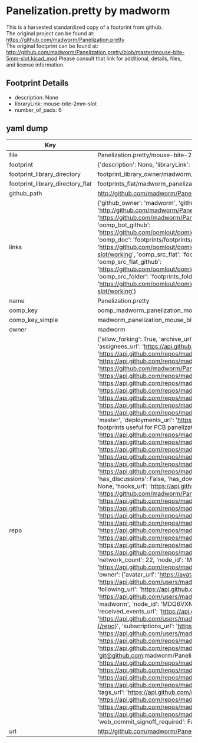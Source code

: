 # Panelization.pretty by madworm  
This is a harvested standardized copy of a footprint from github.  
The original project can be found at:  
https://github.com/madworm/Panelization.pretty  
The original footprint can be found at:
http://github.com/madworm/Panelization.pretty/blob/master/mouse-bite-5mm-slot.kicad_mod
Please consult that link for additional, details, files, and license information.  
## Footprint Details
* description: None  
* libraryLink: mouse-bite-2mm-slot  
* number_of_pads: 6  
## yaml dump  
| Key | Value |  
| --- | --- |  
| file | Panelization.pretty/mouse-bite-2mm-slot.kicad_mod |  
| footprint | {'description': None, 'libraryLink': 'mouse-bite-2mm-slot', 'number_of_pads': 6} |  
| footprint_library_directory | footprint_library_owner/madworm_Panelization.pretty |  
| footprint_library_directory_flat | footprints_flat/madworm_panelization_mouse_bite_2mm_slot/working |  
| github_path | http://github.com/madworm/Panelization.pretty/blob/master/mouse-bite-2mm-slot.kicad_mod |  
| links | {'github_owner': 'madworm', 'github_repo_name': 'Panelization.pretty', 'github_src': 'http://github.com/madworm/Panelization.pretty/blob/master/mouse-bite-5mm-slot.kicad_mod', 'github_src_repo': 'https://github.com/madworm/Panelization.pretty', 'oomp_bot': 'footprints/madworm_panelization_mouse_bite_2mm_slot/working', 'oomp_bot_github': 'https://github.com/oomlout/oomlout_oomp_footprint_bot/tree/main/footprints/madworm_panelization_mouse_bite_2mm_slot/working', 'oomp_doc': 'footprints/footprints/madworm/Panelization/mouse-bite-2mm-slot/working/', 'oomp_doc_github': 'https://github.com/oomlout/oomlout_oomp_footprint_doc/tree/main/footprints/footprints/madworm/Panelization/mouse-bite-2mm-slot/working', 'oomp_src_flat': 'footprints_flat/footprints_flat/madworm_panelization_mouse_bite_2mm_slot/working', 'oomp_src_flat_github': 'https://github.com/oomlout/oomlout_oomp_footprint_src/tree/main/footprints_flat/madworm_panelization_mouse_bite_2mm_slot/working', 'oomp_src_folder': 'footprints_folder/footprints_folder/madworm/Panelization/mouse-bite-2mm-slot/working', 'oomp_src_folder_github': 'https://github.com/oomlout/oomlout_oomp_footprint_src/tree/main/footprints_folder/madworm/Panelization/mouse-bite-2mm-slot/working'} |  
| name | Panelization.pretty |  
| oomp_key | oomp_madworm_panelization_mouse_bite_2mm_slot |  
| oomp_key_simple | madworm_panelization_mouse_bite_2mm_slot |  
| owner | madworm |  
| repo | {'allow_forking': True, 'archive_url': 'https://api.github.com/repos/madworm/Panelization.pretty/{archive_format}{/ref}', 'archived': False, 'assignees_url': 'https://api.github.com/repos/madworm/Panelization.pretty/assignees{/user}', 'blobs_url': 'https://api.github.com/repos/madworm/Panelization.pretty/git/blobs{/sha}', 'branches_url': 'https://api.github.com/repos/madworm/Panelization.pretty/branches{/branch}', 'clone_url': 'https://github.com/madworm/Panelization.pretty.git', 'collaborators_url': 'https://api.github.com/repos/madworm/Panelization.pretty/collaborators{/collaborator}', 'comments_url': 'https://api.github.com/repos/madworm/Panelization.pretty/comments{/number}', 'commits_url': 'https://api.github.com/repos/madworm/Panelization.pretty/commits{/sha}', 'compare_url': 'https://api.github.com/repos/madworm/Panelization.pretty/compare/{base}...{head}', 'contents_url': 'https://api.github.com/repos/madworm/Panelization.pretty/contents/{+path}', 'contributors_url': 'https://api.github.com/repos/madworm/Panelization.pretty/contributors', 'created_at': '2014-07-12T13:23:24Z', 'default_branch': 'master', 'deployments_url': 'https://api.github.com/repos/madworm/Panelization.pretty/deployments', 'description': 'LAYOUT FILES: KiCad footprints useful for PCB panelization (mouse-bites...).', 'disabled': False, 'downloads_url': 'https://api.github.com/repos/madworm/Panelization.pretty/downloads', 'events_url': 'https://api.github.com/repos/madworm/Panelization.pretty/events', 'fork': False, 'forks': 22, 'forks_count': 22, 'forks_url': 'https://api.github.com/repos/madworm/Panelization.pretty/forks', 'full_name': 'madworm/Panelization.pretty', 'git_commits_url': 'https://api.github.com/repos/madworm/Panelization.pretty/git/commits{/sha}', 'git_refs_url': 'https://api.github.com/repos/madworm/Panelization.pretty/git/refs{/sha}', 'git_tags_url': 'https://api.github.com/repos/madworm/Panelization.pretty/git/tags{/sha}', 'git_url': 'git://github.com/madworm/Panelization.pretty.git', 'has_discussions': False, 'has_downloads': True, 'has_issues': True, 'has_pages': False, 'has_projects': True, 'has_wiki': True, 'homepage': None, 'hooks_url': 'https://api.github.com/repos/madworm/Panelization.pretty/hooks', 'html_url': 'https://github.com/madworm/Panelization.pretty', 'id': 21767610, 'is_template': False, 'issue_comment_url': 'https://api.github.com/repos/madworm/Panelization.pretty/issues/comments{/number}', 'issue_events_url': 'https://api.github.com/repos/madworm/Panelization.pretty/issues/events{/number}', 'issues_url': 'https://api.github.com/repos/madworm/Panelization.pretty/issues{/number}', 'keys_url': 'https://api.github.com/repos/madworm/Panelization.pretty/keys{/key_id}', 'labels_url': 'https://api.github.com/repos/madworm/Panelization.pretty/labels{/name}', 'language': None, 'languages_url': 'https://api.github.com/repos/madworm/Panelization.pretty/languages', 'license': None, 'merges_url': 'https://api.github.com/repos/madworm/Panelization.pretty/merges', 'milestones_url': 'https://api.github.com/repos/madworm/Panelization.pretty/milestones{/number}', 'mirror_url': None, 'name': 'Panelization.pretty', 'network_count': 22, 'node_id': 'MDEwOlJlcG9zaXRvcnkyMTc2NzYxMA==', 'notifications_url': 'https://api.github.com/repos/madworm/Panelization.pretty/notifications{?since,all,participating}', 'open_issues': 1, 'open_issues_count': 1, 'owner': {'avatar_url': 'https://avatars.githubusercontent.com/u/343894?v=4', 'events_url': 'https://api.github.com/users/madworm/events{/privacy}', 'followers_url': 'https://api.github.com/users/madworm/followers', 'following_url': 'https://api.github.com/users/madworm/following{/other_user}', 'gists_url': 'https://api.github.com/users/madworm/gists{/gist_id}', 'gravatar_id': '', 'html_url': 'https://github.com/madworm', 'id': 343894, 'login': 'madworm', 'node_id': 'MDQ6VXNlcjM0Mzg5NA==', 'organizations_url': 'https://api.github.com/users/madworm/orgs', 'received_events_url': 'https://api.github.com/users/madworm/received_events', 'repos_url': 'https://api.github.com/users/madworm/repos', 'site_admin': False, 'starred_url': 'https://api.github.com/users/madworm/starred{/owner}{/repo}', 'subscriptions_url': 'https://api.github.com/users/madworm/subscriptions', 'type': 'User', 'url': 'https://api.github.com/users/madworm'}, 'private': False, 'pulls_url': 'https://api.github.com/repos/madworm/Panelization.pretty/pulls{/number}', 'pushed_at': '2021-11-30T16:48:16Z', 'releases_url': 'https://api.github.com/repos/madworm/Panelization.pretty/releases{/id}', 'size': 7, 'ssh_url': 'git@github.com:madworm/Panelization.pretty.git', 'stargazers_count': 78, 'stargazers_url': 'https://api.github.com/repos/madworm/Panelization.pretty/stargazers', 'statuses_url': 'https://api.github.com/repos/madworm/Panelization.pretty/statuses/{sha}', 'subscribers_count': 4, 'subscribers_url': 'https://api.github.com/repos/madworm/Panelization.pretty/subscribers', 'subscription_url': 'https://api.github.com/repos/madworm/Panelization.pretty/subscription', 'svn_url': 'https://github.com/madworm/Panelization.pretty', 'tags_url': 'https://api.github.com/repos/madworm/Panelization.pretty/tags', 'teams_url': 'https://api.github.com/repos/madworm/Panelization.pretty/teams', 'temp_clone_token': None, 'topics': [], 'trees_url': 'https://api.github.com/repos/madworm/Panelization.pretty/git/trees{/sha}', 'updated_at': '2023-07-25T13:52:29Z', 'url': 'https://api.github.com/repos/madworm/Panelization.pretty', 'visibility': 'public', 'watchers': 78, 'watchers_count': 78, 'web_commit_signoff_required': False} |  
| url | http://github.com/madworm/Panelization.pretty |  

